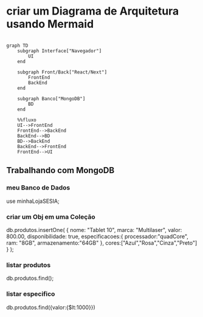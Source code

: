 # criar um Diagrama de Arquitetura usando Mermaid

```mermaid

graph TD
    subgraph Interface["Navegador"]
        UI
    end

    subgraph Front/Back["React/Next"]
        FrontEnd
        BackEnd
    end

    subgraph Banco["MongoDB"]
        BD
    end

    %%fluxo
    UI-->FrontEnd
    FrontEnd-->BackEnd
    BackEnd-->BD
    BD-->BackEnd
    BackEnd-->FrontEnd
    FrontEnd-->UI

```

## Trabalhando com MongoDB

### meu Banco de Dados
use minhaLojaSESIA;

### criar um Obj em uma Coleção
db.produtos.insertOne(
    {
        nome: "Tablet 10",
        marca: "Multilaser",
        valor: 800.00,
        disponibilidade: true,
        especificacoes:{
            processador:"quadCore",
            ram: "8GB",
            armazenamento:"64GB"
        },
        cores:["Azul","Rosa","Cinza","Preto"]
    }
);

### listar produtos 
db.produtos.find();

### listar especifico
db.produtos.find({valor:{$lt:1000}})